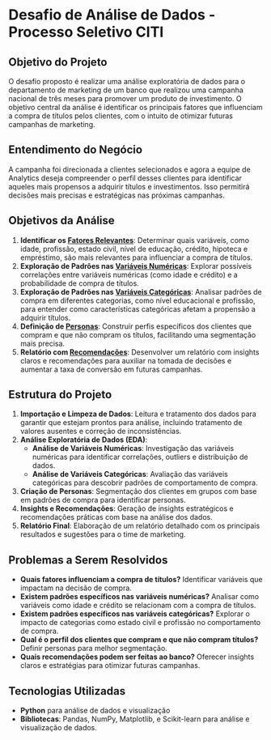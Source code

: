 # Desafio de Análise de Dados - Processo Seletivo CITI

## Objetivo do Projeto
O desafio proposto é realizar uma análise exploratória de dados para o departamento de marketing de um banco que realizou uma campanha nacional de três meses para promover um produto de investimento. O objetivo central da análise é identificar os principais fatores que influenciam a compra de títulos pelos clientes, com o intuito de otimizar futuras campanhas de marketing.

## Entendimento do Negócio
A campanha foi direcionada a clientes selecionados e agora a equipe de Analytics deseja compreender o perfil desses clientes para identificar aqueles mais propensos a adquirir títulos e investimentos. Isso permitirá decisões mais precisas e estratégicas nas próximas campanhas.

## Objetivos da Análise
1. **Identificar os [Fatores Relevantes](https://github.com/Danidiasf/Desafio_IDFIN_PTC/blob/main/fatores_relevantes.ipynb)**: Determinar quais variáveis, como idade, profissão, estado civil, nível de educação, crédito, hipoteca e empréstimo, são mais relevantes para influenciar a compra de títulos.
2. **Exploração de Padrões nas [Variáveis Numéricas](https://github.com/Danidiasf/Desafio_IDFIN_PTC/blob/main/Relat%C3%B3rioIDFIN.ipynb)**: Explorar possíveis correlações entre variáveis numéricas (como idade e crédito) e a probabilidade de compra de títulos.
3. **Exploração de Padrões nas [Variáveis Categóricas](https://github.com/Danidiasf/Desafio_IDFIN_PTC/blob/main/Relat%C3%B3rioIDFIN.ipynb)**: Analisar padrões de compra em diferentes categorias, como nível educacional e profissão, para entender como características categóricas afetam a propensão a adquirir títulos.
4. **Definição de [Personas](https://github.com/Danidiasf/Desafio_IDFIN_PTC/blob/main/Personas_IDFIN_PTC.ipynb)**: Construir perfis específicos dos clientes que compram e que não compram os títulos, facilitando uma segmentação mais precisa.
5. **Relatório com [Recomendações](https://github.com/Danidiasf/Desafio_IDFIN_PTC/blob/main/Relat%C3%B3rioIDFIN.ipynb)**: Desenvolver um relatório com insights claros e recomendações para auxiliar na tomada de decisões e aumentar a taxa de conversão em futuras campanhas.

## Estrutura do Projeto
1. **Importação e Limpeza de Dados**: Leitura e tratamento dos dados para garantir que estejam prontos para análise, incluindo tratamento de valores ausentes e correção de inconsistências.
2. **Análise Exploratória de Dados (EDA)**:
   - **Análise de Variáveis Numéricas**: Investigação das variáveis numéricas para identificar correlações, outliers e distribuição de dados.
   - **Análise de Variáveis Categóricas**: Avaliação das variáveis categóricas para descobrir padrões de comportamento de compra.
3. **Criação de Personas**: Segmentação dos clientes em grupos com base em padrões de compra para identificar personas.
4. **Insights e Recomendações**: Geração de insights estratégicos e recomendações práticas com base na análise dos dados.
5. **Relatório Final**: Elaboração de um relatório detalhado com os principais resultados e sugestões para o time de marketing.

## Problemas a Serem Resolvidos
- **Quais fatores influenciam a compra de títulos?** Identificar variáveis que impactam na decisão de compra.
- **Existem padrões específicos nas variáveis numéricas?** Analisar como variáveis como idade e crédito se relacionam com a compra de títulos.
- **Existem padrões específicos nas variáveis categóricas?** Explorar o impacto de categorias como estado civil e profissão no comportamento de compra.
- **Qual é o perfil dos clientes que compram e que não compram títulos?** Definir personas para melhor segmentação.
- **Quais recomendações podem ser feitas ao banco?** Oferecer insights claros e estratégias para otimizar futuras campanhas.

## Tecnologias Utilizadas
- **Python** para análise de dados e visualização
- **Bibliotecas**: Pandas, NumPy, Matplotlib, e Scikit-learn para análise e visualização de dados.


